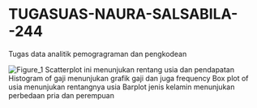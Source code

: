 # TUGASUAS-NAURA-SALSABILA--244

Tugas data analitik pemogragraman dan pengkodean

![Figure_1](https://github.com/naurasalsabila06/TUGASUAS-NAURA-SALSABILA--244/assets/167267738/6453fa39-a6bd-412a-a6bc-3919421b5946)
Scatterplot ini menunjukan rentang usia dan pendapatan
Histogram of gaji menunjukan grafik gaji dan juga frequency
Box plot of usia menunjukan rentangnya usia
Barplot jenis kelamin menunjukan perbedaan pria dan perempuan
